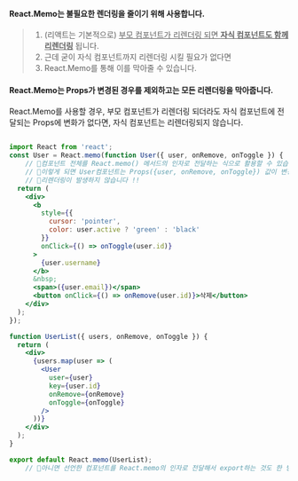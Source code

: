 #### React.Memo는 불필요한 렌더링을 줄이기 위해 사용합니다.



> 1. (리액트는 기본적으로) <u>부모 컴포넌트가 리렌더링 되면 **자식 컴포넌트도 함께 리렌더링**</u> 됩니다. 
> 2. 근데 굳이 자식 컴포넌트까지 리렌더링 시킬 필요가 없다면
> 3. React.Memo를 통해 이를 막아줄 수 있습니다.



#### React.Memo는 **Props가 변경된 경우를 제외**하고는 모든 리렌더링을 막아줍니다.



React.Memo를 사용할 경우, 부모 컴포넌트가 리렌더링 되더라도 자식 컴포넌트에 전달되는 Props에 변화가 없다면, 자식 컴포넌트는 리렌더링되지 않습니다.



```jsx

import React from 'react';
const User = React.memo(function User({ user, onRemove, onToggle }) {
    // 👀컴포넌트 전체를 React.memo() 메서드의 인자로 전달하는 식으로 활용할 수 있습니다.
    // 👀이렇게 되면 User컴포넌트는 Props({user, onRemove, onToggle}) 값이 변경되지 않는 한
    // 👀리렌더링이 발생하지 않습니다 !!
  return (
    <div>
      <b
        style={{
          cursor: 'pointer',
          color: user.active ? 'green' : 'black'
        }}
        onClick={() => onToggle(user.id)}
      >
        {user.username}
      </b>
      &nbsp;
      <span>({user.email})</span>
      <button onClick={() => onRemove(user.id)}>삭제</button>
    </div>
  );
});

function UserList({ users, onRemove, onToggle }) {
  return (
    <div>
      {users.map(user => (
        <User
          user={user}
          key={user.id}
          onRemove={onRemove}
          onToggle={onToggle}
        />
      ))}
    </div>
  );
}

export default React.memo(UserList);
    // 👀아니면 선언한 컴포넌트를 React.memo의 인자로 전달해서 export하는 것도 한 방법입니다.

```





